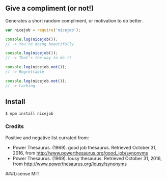 ## Give a compliment (or not!)

Generates a short random compliment, or motivation to do better.

```js
var nicejob = require('nicejob');

console.log(nicejob());
// -> You're doing beautifully

console.log(nicejob());
// -> That's the way to do it

console.log(nicejob.not());
// -> Regrettable

console.log(nicejob.not());
// -> Lacking
``` 

## Install

```sh
$ npm install nicejob
```

### Credits
Positive and negative list currated from:

- Power Thesaurus. (1969). good job thesaurus. Retrieved October 31, 2016, from http://www.powerthesaurus.org/good_job/synonyms
- Power Thesaurus. (1969). lousy thesaurus. Retrieved October 31, 2016, from http://www.powerthesaurus.org/lousy/synonyms

###License
MIT
